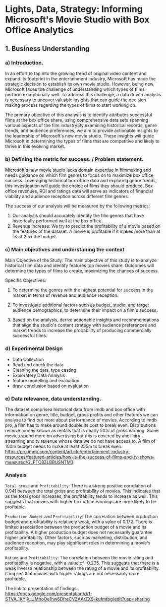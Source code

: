 # Lights, Data, Strategy: Informing Microsoft's Movie Studio with Box Office Analytics

## 1. Business Understanding
### a) Introduction.

In an effort to tap into the growing trend of original video content and expand its footprint in the entertainment industry, Microsoft has made the strategic decision to establish its own movie studio. However, being new, Microsoft faces the challenge of understanding which types of films perform exceptionally well. To address this challenge, a data driven analysis is necessary to uncover valuable insights that can guide the decision making process regarding the types of films to start working on. 

The primary objective of this analysis is to identify attributes successful films at the box office share, using comprehensive data sets spanning various aspects of the film industry.By examining historical records, genre trends, and audience preferences, we aim to provide actionable insights to the leadership of Microsoft's new movie studio. 
These insights will guide Microsoft in determining the types of films that are competitive and likely to thrive in this evolving market. 

### b) Defining the metric for success. / Problem statement. 

Microsoft's new movie studio lacks domain expertise in filmmaking and needs guidance on which film genres to focus on to maximize box office success. Leveraging historical box office data and exploring genre trends, this investigation will guide the choice of films they should produce. Box office revenues, ROI and ratings data will serve as indicators of financial viability and audience reception across different film genres.

The success of our analysis will be measured by the following metrics:

1. Our analysis should accurately identify the film genres that have historically performed well at the box office.
2. Revenue increase: We try to predict the profitability of a movie based on the features of the dataset. A movie is profitable if it makes more than at least 2.5x the budget.

### c) Main objectives and understaning the context 
Main Objective of the Study:
The main objective of this study is to analyze historical film data and identify features top movies share. Outcomes will determine the types of films to create, maximizing the chances of success.

Specific Objectives:
1. To determine the genres with the highest potential for success in the market in terms of revenue and audience reception.

2. To investigate additional factors such as budget, studio, and target audience demographics, to determine their impact on a film's success. 

3. Based on the analysis, derive actionable insights and recommendations that align the studio's content strategy with audience preferences and market trends to increase the probability of producing commercially successful films.

### d) Experimental Design
- Data Collection
- Read and check the data
- Cleaning the data, type casting
- Exploratory Data Analysis
- feature modelling and evaluation
- draw conclusion based on evaluation

### e) Data relevance, data understanding. 
The dataset comprisea historical data from Imdb and box office with information on genre, title, budget, gross profits and other features we can analyse to find out more about performance of movies. 
According to imdb pro, a film has to make around double its cost to break even. Distributions receive money known as rentals that is nearly 50% of gross earning. Some movies spend more on advertising but this is covered by ancilliary streaming and tv revenue whose data we do not have access to. A film of 100m budget needs to make at least 255m to break even. https://pro.imdb.com/content/article/entertainment-industry-resources/featured-articles/how-is-the-success-of-films-and-tv-shows-measured/GLFTC8ZLBBUSNTM3

### Analysis 
`Total_gross` and `Profitability`: There is a strong positive correlation of 0.941 between the total gross and profitability of movies. This indicates that as the total gross increases, the profitability tends to increase as well. This suggests that movies with higher box office earnings are more likely to be profitable.

`Production Budget` and `Profitability`: The correlation between production budget and profitability is relatively weak, with a value of 0.172. There is limited association between the production budget of a movie and its profitability. A higher production budget does not necessarily guarantee higher profitability. Other factors, such as marketing, distribution, and audience reception, may play significant roles in determining a movie's profitability.


`Rating` and `Profitability`: The correlation between the movie rating and profitability is negative, with a value of -0.235. This suggests that there is a weak inverse relationship between the rating of a movie and its profitability. It implies that movies with higher ratings are not necessarily more profitable. 

The link to presentation of findings. https://docs.google.com/presentation/d/1-STVA_1KYjX_UMhoOe1hw6DfreCVZAArZXS-kufmtbg/edit?usp=sharing

